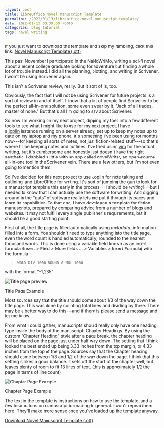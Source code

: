 ```yaml
---
layout: post
title: LibreOffice Novel Manuscript Template
permalink: /2022/01/13/libreoffice-novel-manuscript-template/
date: 2022-01-13 03:39:00 +0000
categories: blog tutorial
tags: novel writing
---
```

If you just want to download the template and skip my rambling, click this link: [Novel Manuscript Template (.ott)](https://next.jechasteen.com/s/FXQw9EkjseSAoij)

This past November I participated in the NaNoWriMo, writing a sci-fi novel about a recent college graduate looking for adventure but finding a whole lot of trouble instead. I did all the planning, plotting, and writing in Scrivener. I won't be using Scrivener again.

This isn't a Scrivener review, really. But it sort of is, too.

Obviously, the fact that I will not be using Scrivener for future projects is a sort of review in and of itself. I know that a lot of people find Scrivener to be the perfect all-in-one solution, some even swear by it. "Jack of all trades, master of none." But that's all I'm going to say about Scrivener.

So now I'm working on my next project, dipping my toes into a few different tools to see what I might like to use for my next project. I have a [joplin](https://joplinapp.org/) instance running on a server already, set up to keep my notes up to date on my laptop and my phone. It's something I've been using for months now---for keeping all sorts of notes, not just fiction-related stuff---so that's where I'll be keeping notes and outlines. I've tried using [vim](https://www.vim.org/) for the actual writing, but it's cumbersome and honestly just doesn't have the right aesthetic. I dabbled a little with an app called novelWriter, an open-source all-in-one tool in the Scrivener vein. There are a few others, but I'm not even going to mention them.

So I've decided for this next project to use Joplin for note taking and outlining, and LibreOffice for writing. It's sort of jumping the gun to look for a manuscript template this early in the process---I should be _writing_!---but I needed to know that I can actually use the software for writing. And digging around in the "guts" of software really lets me put it through its paces and learn its capabilities. To that end, I have developed a template for fiction manuscripts, prepared by comparing advice from a number of blogs and websites. It may not fulfill every single publisher's requirements, but it should be a good starting point.

First of all, the title page is filled automatically using _metadata_, information filled into a form. You shouldn't need to type anything into the title page, even the word count is handled automatically, rounded to the nearest thousand words. This is done using a variable field known as an insert formula (Insert > Field > More fields ... > Variables > Insert Formula) with the formula

> `WORD DIV 1000 ROUND 0 MUL 1000`

with the format "-1,235"

![Title page preview](http://www-wordpress.jechasteen.com/wp-content/uploads/2022/09/titlepage.png)

Title Page Example

Most sources say that the title should come about 1/3 of the way down the title page. This was done by counting total lines and dividing by three. There may be a better way to do this---and if there is please [send a message](https://www.jechasteen.com/contact/) and let me know.

From what I could gather, manuscripts should really only have one heading type inside the body of the manuscript: Chapter Headings. By using the custom "Chapter Heading" style after a page break, the chapter heading will be placed on the page just under half way down. The setting that I think looked the best ended up being 3.33 inches from the top margin, or 4.33 inches from the top of the page. Sources say that the Chapter heading should come between 1/3 and 1/2 of the way down the page. I think that this setting strikes a good balance. It sets off the start of the chapter well, but leaves plenty of room to fit 13 lines of text. (this is approximately 1/2 the page in terms of line count)

![Chapter Page Example](http://www-wordpress.jechasteen.com/wp-content/uploads/2022/09/chapterpage.png)

Chapter Page Example

The text in the template is instructions on how to use the template, and a few instructions on manuscript formatting in general. I won't repeat them here. They'll make more sense once you've loaded up the template anyway.

[Download Novel Manuscript Template (.ott)](https://next.jechasteen.com/s/FXQw9EkjseSAoij)
